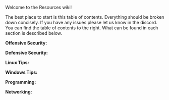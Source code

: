 Welcome to the Resources wiki!

The best place to start is this table of contents. Everything should be broken down concisely. If you have any issues please let us know in the discord. You can find the table of contents to the right. What can be found in each section is described below.

**Offensive Security:**

**Defensive Security:**

**Linux Tips:**

**Windows Tips:**

**Programming:**

**Networking:**



